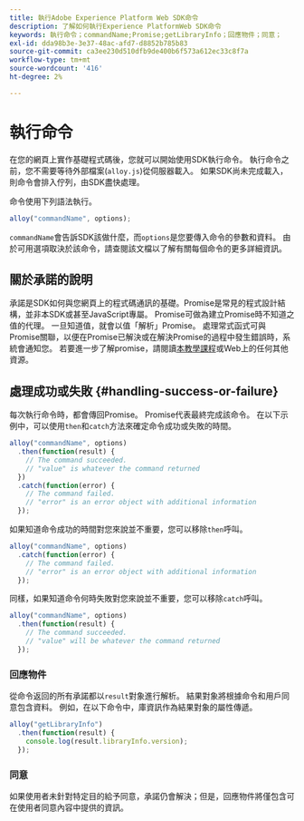 ```yaml
---
title: 執行Adobe Experience Platform Web SDK命令
description: 了解如何執行Experience PlatformWeb SDK命令
keywords: 執行命令；commandName;Promise;getLibraryInfo；回應物件；同意；
exl-id: dda98b3e-3e37-48ac-afd7-d8852b785b83
source-git-commit: ca3ee230d510dfb9de400b6f573a612ec33c8f7a
workflow-type: tm+mt
source-wordcount: '416'
ht-degree: 2%

---
```


# 執行命令


在您的網頁上實作基礎程式碼後，您就可以開始使用SDK執行命令。 執行命令之前，您不需要等待外部檔案(`alloy.js`)從伺服器載入。 如果SDK尚未完成載入，則命令會排入佇列，由SDK盡快處理。

命令使用下列語法執行。

```javascript
alloy("commandName", options);
```

`commandName`會告訴SDK該做什麼，而`options`是您要傳入命令的參數和資料。 由於可用選項取決於該命令，請查閱該文檔以了解有關每個命令的更多詳細資訊。

## 關於承諾的說明

[](https://developer.mozilla.org/zh-TW/docs/Web/JavaScript/Reference/Global_Objects/Promise) 承諾是SDK如何與您網頁上的程式碼通訊的基礎。Promise是常見的程式設計結構，並非本SDK或甚至JavaScript專屬。 Promise可做為建立Promise時不知道之值的代理。 一旦知道值，就會以值「解析」Promise。 處理常式函式可與Promise關聯，以便在Promise已解決或在解決Promise的過程中發生錯誤時，系統會通知您。 若要進一步了解promise，請閱讀[本教學課程](https://javascript.info/promise-basics)或Web上的任何其他資源。

## 處理成功或失敗 {#handling-success-or-failure}

每次執行命令時，都會傳回Promise。 Promise代表最終完成該命令。 在以下示例中，可以使用`then`和`catch`方法來確定命令成功或失敗的時間。

```javascript
alloy("commandName", options)
  .then(function(result) {
    // The command succeeded.
    // "value" is whatever the command returned
  })
  .catch(function(error) {
    // The command failed.
    // "error" is an error object with additional information
  });
```

如果知道命令成功的時間對您來說並不重要，您可以移除`then`呼叫。

```javascript
alloy("commandName", options)
  .catch(function(error) {
    // The command failed.
    // "error" is an error object with additional information
  });
```

同樣，如果知道命令何時失敗對您來說並不重要，您可以移除`catch`呼叫。

```javascript
alloy("commandName", options)
  .then(function(result) {
    // The command succeeded.
    // "value" will be whatever the command returned
  });
```

### 回應物件

從命令返回的所有承諾都以`result`對象進行解析。 結果對象將根據命令和用戶同意包含資料。 例如，在以下命令中，庫資訊作為結果對象的屬性傳遞。

```js
alloy("getLibraryInfo")
  .then(function(result) {
    console.log(result.libraryInfo.version);
  });
```

### 同意

如果使用者未針對特定目的給予同意，承諾仍會解決；但是，回應物件將僅包含可在使用者同意內容中提供的資訊。
